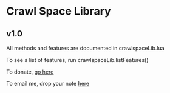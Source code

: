 # Crawl Space Library

## v1.0

All methods and features are documented in crawlspaceLib.lua

To see a list of features, run crawlspaceLib.listFeatures()


To donate, [go here](http://www.crawlspacegames.com/crawl-space-corona-sdk-library/ "Donate") 

To email me, drop your note [here](mailto:adam@crawlspacegames.com "Email")

